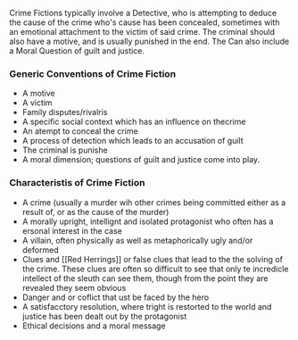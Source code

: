 Crime Fictions typically involve a Detective, who is attempting to deduce the cause of the crime who's cause has been concealed, sometimes with an emotional attachment to the victim of said crime. The criminal should also have a motive, and is usually punished in the end.
The Can also include a Moral Question of guilt and justice.




### Generic Conventions of Crime Fiction
- A motive
- A victim
- Family disputes/rivalris
- A specific social context which has an influence on thecrime
- An atempt to conceal the crime
- A process of detection which leads to an accusation of guilt
- The criminal is punishe
- A moral dimension; questions of guilt and justice come into play.

### Characteristis of Crime Fiction
- A crime (usually a murder wih other crimes being committed either as a result of,  or as the cause of the murder)
- A morally upright, intellignt and isolated protagonist who often has a ersonal interest in the case
- A villain, often physically as well as metaphorically ugly and/or deformed
- Clues and [[Red Herrings]] or false clues that lead to the the solving of the crime. These clues are often so difficult to see that only te incredicle intellect of the sleuth can see them, though from the point they are revealed they seem obvious
- Danger and or coflict that ust be faced by the hero
- A satisfacctory resolution, where tright is restorted to the world and justice has been dealt out by the protagonist
- Ethical decisions and a moral message